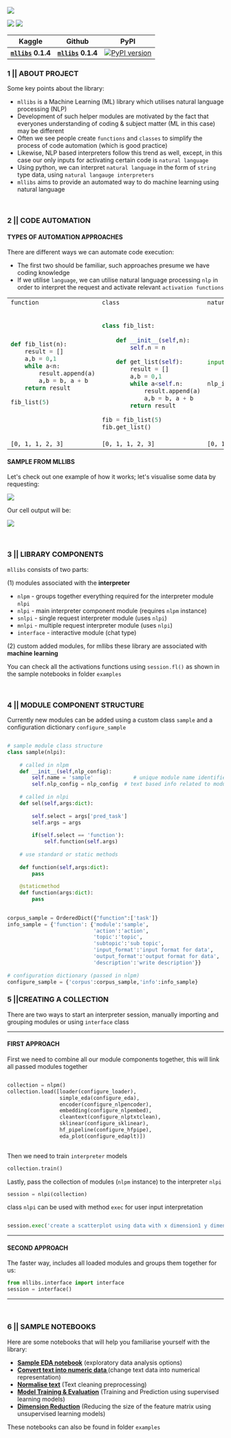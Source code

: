 ![](https://i.imgur.com/9ASYY1n.jpg)

![](https://camo.githubusercontent.com/d38e6cc39779250a2835bf8ed3a72d10dbe3b05fa6527baa3f6f1e8e8bd056bf/68747470733a2f2f696d672e736869656c64732e696f2f62616467652f436f64652d507974686f6e2d696e666f726d6174696f6e616c3f7374796c653d666c6174266c6f676f3d707974686f6e266c6f676f436f6c6f723d776869746526636f6c6f723d326262633861) ![](https://badgen.net/badge/status/WIP/orange) 

| **Kaggle** | **Github** | **PyPI**
| - | - | - |
| **<code>[mllibs](https://www.kaggle.com/datasets/shtrausslearning/mllibs)</code>** **0.1.4** | **<code>[mllibs](https://github.com/shtrausslearning/mllibs)</code>** **0.1.4** | [![PyPI version](https://badge.fury.io/py/mllibs.svg)](https://badge.fury.io/py/mllibs) | 

### **1 || ABOUT PROJECT**

Some key points about the library:

- <code>mllibs</code> is a Machine Learning (ML) library which utilises natural language processing (NLP)
- Development of such helper modules are motivated by the fact that everyones understanding of coding & subject matter (ML in this case) may be different 
- Often we see people create `functions` and `classes` to simplify the process of code automation (which is good practice)
- Likewise, NLP based interpreters follow this trend as well, except, in this case our only inputs for activating certain code is `natural language`
- Using python, we can interpret `natural language` in the form of `string` type data, using `natural langauge interpreters`
- <code>mllibs</code> aims to provide an automated way to do machine learning using natural language

<br>

### **2 || CODE AUTOMATION**


#### **TYPES OF AUTOMATION APPROACHES**

There are different ways we can automate code execution:
- The first two should be familiar, such approaches presume we have coding knowledge
- If we utilise `language`, we can utilise natural language processing `nlp` in order to interpret the request and activate relevant `activation functions`

<table>
    
<tr>
<td> <code>function</code> </td> <td> <code>class</code> </td> <td> <code>natural language</code> </td>
</tr>

<tr>
<td>

```python
def fib_list(n):
    result = []
    a,b = 0,1
    while a<n:
        result.append(a)
        a,b = b, a + b
    return result

fib_list(5) 
```
    
</td>
<td>
    
```python

class fib_list:
    
    def __init__(self,n):
        self.n = n

    def get_list(self):
        result = []
        a,b = 0,1
        while a<self.n:
            result.append(a)
            a,b = b, a + b
        return result

fib = fib_list(5)
fib.get_list()
```

</td>

<td>

```python
input = 'calculate the fibonacci
         sequence for the value of 5'

nlp_interpreter(input) 
```
    
</td>

<tr>
<td> <code>[0, 1, 1, 2, 3]</code> </td> <td> <code>[0, 1, 1, 2, 3]</code> </td> <td> <code>[0, 1, 1, 2, 3]</code> </td>
</tr>

</tr>
</table>

#### **SAMPLE FROM MLLIBS**

Let's check out one example of how it works; let's visualise some data by requesting:

![](https://i.imgur.com/20f3i1Y.jpg)

Our cell output will be:

![](https://i.imgur.com/4TTAAgp.png)

<br>

### **3 || LIBRARY COMPONENTS**

`mllibs` consists of two parts:

(1) modules associated with the **interpreter**

- `nlpm` - groups together everything required for the interpreter module `nlpi`
- `nlpi` - main interpreter component module (requires `nlpm` instance)
- `snlpi` - single request interpreter module (uses `nlpi`)
- `mnlpi` - multiple request interpreter module (uses `nlpi`)
- `interface` - interactive module (chat type)

(2) custom added modules, for mllibs these library are associated with **machine learning**

You can check all the activations functions using <code>session.fl()</code> as shown in the sample notebooks in folder <code>examples</code>

<br>

### **4 || MODULE COMPONENT STRUCTURE**

Currently new modules can be added using a custom class `sample` and a configuration dictionary `configure_sample`

```python

# sample module class structure
class sample(nlpi):
    
    # called in nlpm
    def __init__(self,nlp_config):
        self.name = 'sample'             # unique module name identifier (used in nlpm/nlpi)
        self.nlp_config = nlp_config  # text based info related to module (used in nlpm/nlpi)
        
    # called in nlpi
    def sel(self,args:dict):
        
        self.select = args['pred_task']
        self.args = args
        
        if(self.select == 'function'):
            self.function(self.args)
        
    # use standard or static methods
        
    def function(self,args:dict):
        pass
        
    @staticmethod
    def function(args:dict):
        pass
    

corpus_sample = OrderedDict({"function":['task']}
info_sample = {'function': {'module':'sample',
                            'action':'action',
                            'topic':'topic',
                            'subtopic':'sub topic',
                            'input_format':'input format for data',
                            'output_format':'output format for data',
                            'description':'write description'}}
                         
# configuration dictionary (passed in nlpm)
configure_sample = {'corpus':corpus_sample,'info':info_sample}

```

### **5 ||CREATING A COLLECTION**

There are two ways to start an interpreter session, manually importing and grouping modules or using  <code>interface</code> class

***

#### **FIRST APPROACH**

First we need to combine all our module components together, this will link all passed modules together

```python

collection = nlpm()
collection.load([loader(configure_loader),
                 simple_eda(configure_eda),
                 encoder(configure_nlpencoder),
                 embedding(configure_nlpembed),
                 cleantext(configure_nlptxtclean),
                 sklinear(configure_sklinear),
                 hf_pipeline(configure_hfpipe),
                 eda_plot(configure_edaplt)])
                 
```

Then we need to train `interpreter` models

```python
collection.train()
```

Lastly, pass the collection of modules (`nlpm` instance) to the interpreter `nlpi` 

```python
session = nlpi(collection)
```

class `nlpi` can be used with method `exec` for user input interpretation

```python

session.exec('create a scatterplot using data with x dimension1 y dimension2')

```
***

#### **SECOND APPROACH**

The faster way, includes all loaded modules and groups them together for us:

```python
from mllibs.interface import interface
session = interface()
```

***

<br>

### **6 || SAMPLE NOTEBOOKS**

Here are some notebooks that will help you familiarise yourself with the library:

- **[Sample EDA notebook](https://www.kaggle.com/code/shtrausslearning/mllibs-sample-eda-notebook)** (exploratory data analysis options)
- **[Convert text into numeric data ](https://www.kaggle.com/code/shtrausslearning/mllibs-text-to-numeric-representation)** (change text data into numerical representation)
- **[Normalise text](https://www.kaggle.com/code/shtrausslearning/mllibs-text-normalisation)** (Text cleaning preprocessing)
- **[Model Training & Evaluation](https://www.kaggle.com/code/shtrausslearning/mllibs-model-training-evaluation)** (Training and Prediction using supervised learning models)
- **[Dimension Reduction](https://www.kaggle.com/code/shtrausslearning/mllibs-dimensionality-reduction)** (Reducing the size of the feature matrix using unsupervised learning models)

These notebooks can also be found in folder <code>examples</code>


